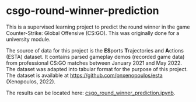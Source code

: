# csgo-round-winner-prediction
 
This is a supervised learning project to predict the round winner in the game Counter-Strike: Global Offensive (CS:GO). This was originally done for a university module.

The source of data for this project is the **ES**ports **T**rajectories and **A**ctions (ESTA) dataset. It contains parsed gameplay demos (recorded game data) from professional CS:GO matches between January 2021 and May 2022. The dataset was adapted into tabular format for the purpose of this project. The dataset is available at https://github.com/pnxenopoulos/esta (Xenopoulos, 2022).

The results can be located here: [csgo_round_winner_prediction.ipynb](csgo_round_winner_prediction.ipynb).